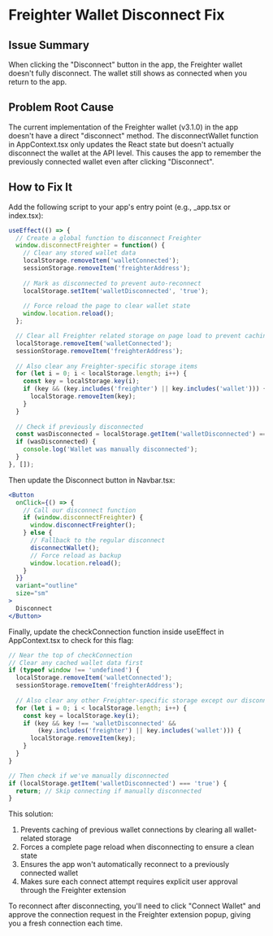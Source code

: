 # Freighter Wallet Disconnect Fix

## Issue Summary

When clicking the "Disconnect" button in the app, the Freighter wallet doesn't fully disconnect. The wallet still shows as connected when you return to the app.

## Problem Root Cause

The current implementation of the Freighter wallet (v3.1.0) in the app doesn't have a direct "disconnect" method. The disconnectWallet function in AppContext.tsx only updates the React state but doesn't actually disconnect the wallet at the API level. This causes the app to remember the previously connected wallet even after clicking "Disconnect".

## How to Fix It

Add the following script to your app's entry point (e.g., _app.tsx or index.tsx):

```jsx
useEffect(() => {
  // Create a global function to disconnect Freighter
  window.disconnectFreighter = function() {
    // Clear any stored wallet data
    localStorage.removeItem('walletConnected');
    sessionStorage.removeItem('freighterAddress');
    
    // Mark as disconnected to prevent auto-reconnect
    localStorage.setItem('walletDisconnected', 'true');
    
    // Force reload the page to clear wallet state
    window.location.reload();
  };

  // Clear all Freighter related storage on page load to prevent caching
  localStorage.removeItem('walletConnected');
  sessionStorage.removeItem('freighterAddress');
  
  // Also clear any Freighter-specific storage items
  for (let i = 0; i < localStorage.length; i++) {
    const key = localStorage.key(i);
    if (key && (key.includes('freighter') || key.includes('wallet'))) {
      localStorage.removeItem(key);
    }
  }
  
  // Check if previously disconnected
  const wasDisconnected = localStorage.getItem('walletDisconnected') === 'true';
  if (wasDisconnected) {
    console.log('Wallet was manually disconnected');
  }
}, []);
```

Then update the Disconnect button in Navbar.tsx:

```jsx
<Button
  onClick={() => {
    // Call our disconnect function
    if (window.disconnectFreighter) {
      window.disconnectFreighter();
    } else {
      // Fallback to the regular disconnect
      disconnectWallet();
      // Force reload as backup
      window.location.reload();
    }
  }}
  variant="outline"
  size="sm"
>
  Disconnect
</Button>
```

Finally, update the checkConnection function inside useEffect in AppContext.tsx to check for this flag:

```jsx
// Near the top of checkConnection
// Clear any cached wallet data first
if (typeof window !== 'undefined') {
  localStorage.removeItem('walletConnected');
  sessionStorage.removeItem('freighterAddress');
  
  // Also clear any other Freighter-specific storage except our disconnect flag
  for (let i = 0; i < localStorage.length; i++) {
    const key = localStorage.key(i);
    if (key && key !== 'walletDisconnected' && 
        (key.includes('freighter') || key.includes('wallet'))) {
      localStorage.removeItem(key);
    }
  }
}

// Then check if we've manually disconnected
if (localStorage.getItem('walletDisconnected') === 'true') {
  return; // Skip connecting if manually disconnected
}
```

This solution:
1. Prevents caching of previous wallet connections by clearing all wallet-related storage
2. Forces a complete page reload when disconnecting to ensure a clean state
3. Ensures the app won't automatically reconnect to a previously connected wallet
4. Makes sure each connect attempt requires explicit user approval through the Freighter extension

To reconnect after disconnecting, you'll need to click "Connect Wallet" and approve the connection request in the Freighter extension popup, giving you a fresh connection each time.